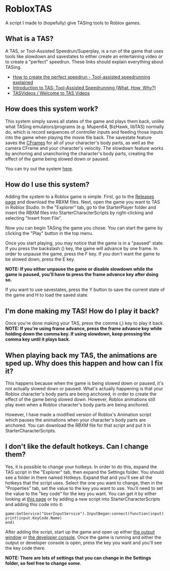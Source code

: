 # RobloxTAS
A script I made to (hopefully) give TASing tools to Roblox games.

## What is a TAS?
A TAS, or Tool-Assisted Speedrun/Superplay, is a run of the game that uses tools like slowdown and savestates to either create an entertaining video or to create a "perfect" speedrun.
These links should explain everything about TASing.
- [How to create the perfect speedrun - Tool-assisted speedrunning explained](https://www.youtube.com/watch?v=Ietk1-Wb7oY)
- [Introduction to TAS: Tool-Assisted Speedrunning (What, How, Why?)](https://www.youtube.com/watch?v=R3-ohYvi_fc)
- [TASVideos / Welcome to TAS Videos](http://tasvideos.org/WelcomeToTASVideos.html)

## How does this system work?
This system simply saves all states of the game and plays them back, unlike what TASing emulators/programs (e.g. Mupen64, BizHawk, libTAS) normally do, which is record sequences of controller inputs and feeding those inputs into the game when playing the movie file back.
The savestate feature saves the [CFrames](https://developer.roblox.com/en-us/api-reference/datatype/CFrame) for all of your character's body parts, as well as the camera CFrame and your character's velocity.
The slowdown feature works by anchoring and unanchoring the character's body parts, creating the effect of the game being slowed down or paused.

You can try out the system [here](https://web.roblox.com/games/5600348126/Roblox-TAS-Test).

## How do I use this system?
Adding the system to a Roblox game is simple.
First, go to the [Releases page](https://github.com/luigidasonic/RobloxTAS/releases) and download the RBXM files.
Next, open the game you want to TAS in Roblox Studio.
In the "Explorer" tab, go to the StarterPlayer folder and insert the RBXM files into StarterCharacterScripts by right-clicking and selecting "Insert from File".

Now you can begin TASing the game you chose.
You can start the game by clicking the "Play" button in the top menu.

Once you start playing, you may notice that the game is in a "paused" state.
If you press the backslash (\) key, the game will advance by one frame.
In order to unpause the game, press the F key.
If you don't want the game to be slowed down, press the E key.

**NOTE: If you either unpause the game or disable slowdown while the game is paused, you'll have to press the frame advance key after doing so.**

If you want to use savestates, press the Y button to save the current state of the game and H to load the saved state.

## I'm done making my TAS! How do I play it back?
Once you're done making your TAS, press the comma (,) key to play it back.
**NOTE: If you're using frame advance, press the frame advance key while holding down the comma key. If using slowdown, keep pressing the comma key until it plays back.**

## When playing back my TAS, the animations are sped up. Why does this happen and how can I fix it?
This happens because when the game is being slowed down or paused, it's not actually slowed down or paused. What's actually happening is that your Roblox character's body parts are being anchored, in order to create the effect of the game being slowed down. However, Roblox animations still play even when a Roblox character's body parts are being anchored.

However, I have made a modified version of Roblox's Animation script which pauses the animations when your character's body parts are anchored. You can download the RBXM file for that script and put it in StarterCharacterScripts.

## I don't like the default hotkeys. Can I change them?
Yes, it is possible to change your hotkeys.
In order to do this, expand the TAS script in the "Explorer" tab, then expand the Settings folder. You should see a folder in there named Hotkeys. Expand that and you'll see all the hotkeys that the script uses.
Select the one you want to change, then in the "Properties" tab, set the value to the key you want to use.
You'll need to set the value to the "key code" for the key you want.
You can get it by either looking at [this page](https://developer.roblox.com/en-us/api-reference/enum/KeyCode) or by adding a new script into StarterCharacterScripts and adding this code into it:
```
game:GetService("UserInputService").InputBegan:connect(function(input)
print(input.KeyCode.Name)
end)
```
After adding the script, start up the game and open up either [the output window](https://developer.roblox.com/en-us/articles/Debugging#output-window) or [the developer console](https://developer.roblox.com/en-us/articles/Developer-Console).
Once the game is running and either the output or developer console is open, press the key you want and you'll see the key code there.

**NOTE: There are lots of settings that you can change in the Settings folder, so feel free to change some.**
